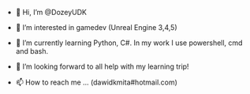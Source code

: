- 👋 Hi, I’m @DozeyUDK
- 👀 I’m interested in gamedev (Unreal Engine 3,4,5)
- 🌱 I’m currently learning Python, C#. In my work I use powershell, cmd and bash.
- 💞️ I’m looking forward to all help with my learning trip!


- 📫 How to reach me ... (dawidkmita#hotmail.com)

